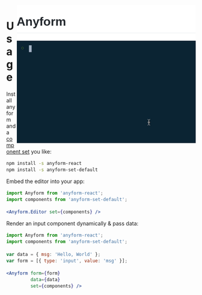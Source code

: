 
<div>
    <img src="/packages/config/readme_resources/header2.png" align="right" height="95px"/>
    <img src="/packages/config/readme_resources/demo1.gif" align="right" width="476px"/>
</div>

# Usage

Install anyform and a [component set](https://www.google.com) you like:

```bash
npm install -s anyform-react
npm install -s anyform-set-default
```

Embed the editor into your app:

```jsx
import Anyform from 'anyform-react';
import components from 'anyform-set-default';

<Anyform.Editor set={components} />
```



Render an input component dynamically & pass data:

```jsx
import Anyform from 'anyform-react';
import components from 'anyform-set-default';

var data = { msg: 'Hello, World' };
var form = [{ type: 'input', value: 'msg' }];

<Anyform form={form} 
         data={data} 
         set={components} />
```


